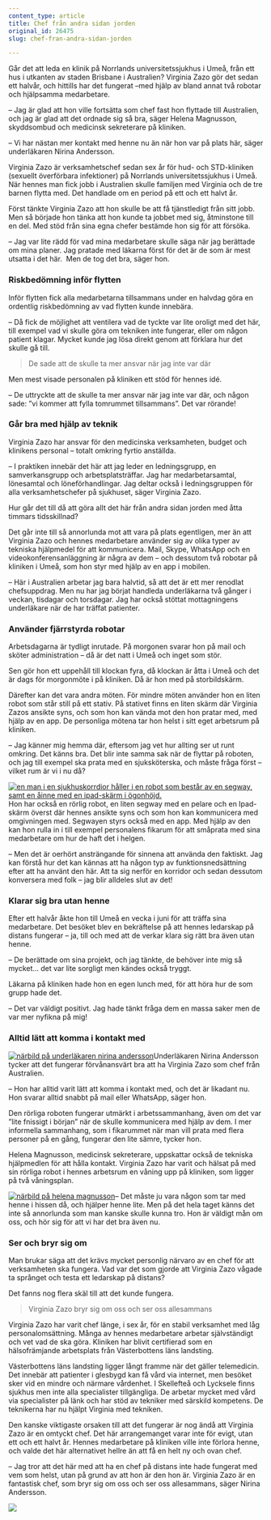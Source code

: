 ```yaml
---
content_type: article
title: Chef från andra sidan jorden
original_id: 26475
slug: chef-fran-andra-sidan-jorden

---
```


Går det att leda en klinik på Norrlands universitetssjukhus i Umeå, från ett hus i utkanten av staden Brisbane i Australien? Virginia Zazo gör det sedan ett halvår, och hittills har det fungerat –med hjälp av bland annat två robotar och hjälpsamma medarbetare.

– Jag är glad att hon ville fortsätta som chef fast hon flyttade till Australien, och jag är glad att det ordnade sig så bra, säger Helena Magnusson, skyddsombud och medicinsk sekreterare på kliniken.

– Vi har nästan mer kontakt med henne nu än när hon var på plats här, säger underläkaren Nirina Andersson.

Virginia Zazo är verksamhetschef sedan sex år för hud- och STD-kliniken (sexuellt överförbara infektioner) på Norrlands universitetssjukhus i Umeå. När hennes man fick jobb i Australien skulle familjen med Virginia och de tre barnen flytta med. Det handlade om en period på ett och ett halvt år.

Först tänkte Virginia Zazo att hon skulle be att få tjänstledigt från sitt jobb. Men så började hon tänka att hon kunde ta jobbet med sig, åtminstone till en del. Med stöd från sina egna chefer bestämde hon sig för att försöka.

– Jag var lite rädd för vad mina medarbetare skulle säga när jag berättade om mina planer. Jag pratade med läkarna först för det är de som är mest utsatta i det här.  Men de tog det bra, säger hon.

### Riskbedömning inför flytten

Inför flytten fick alla medarbetarna tillsammans under en halvdag göra en ordentlig riskbedömning av vad flytten kunde innebära.

– Då fick de möjlighet att ventilera vad de tyckte var lite oroligt med det här, till exempel vad vi skulle göra om tekniken inte fungerar, eller om någon patient klagar. Mycket kunde jag lösa direkt genom att förklara hur det skulle gå till.

> De sade att de skulle ta mer ansvar när jag inte var där

Men mest visade personalen på kliniken ett stöd för hennes idé.

– De uttryckte att de skulle ta mer ansvar när jag inte var där, och någon sade: ”vi kommer att fylla tomrummet tillsammans”. Det var rörande!

### Går bra med hjälp av teknik

Virginia Zazo har ansvar för den medicinska verksamheten, budget och klinikens personal – totalt omkring fyrtio anställda.

– I praktiken innebär det här att jag leder en ledningsgrupp, en samverkansgrupp och arbetsplatsträffar. Jag har medarbetarsamtal, lönesamtal och löneförhandlingar. Jag deltar också i ledningsgruppen för alla verksamhetschefer på sjukhuset, säger Virginia Zazo.

Hur går det till då att göra allt det här från andra sidan jorden med åtta timmars tidsskillnad?

Det går inte till så annorlunda mot att vara på plats egentligen, mer än att Virginia Zazo och hennes medarbetare använder sig av olika typer av tekniska hjälpmedel för att kommunicera. Mail, Skype, WhatsApp och en videokonferensanläggning är några av dem – och dessutom två robotar på kliniken i Umeå, som hon styr med hjälp av en app i mobilen.

– Här i Australien arbetar jag bara halvtid, så att det är ett mer renodlat chefsuppdrag. Men nu har jag börjat handleda underläkarna två gånger i veckan, tisdagar och torsdagar. Jag har också stöttat mottagningens underläkare när de har träffat patienter.

### Använder fjärrstyrda robotar

Arbetsdagarna är tydligt inrutade. På morgonen svarar hon på mail och sköter administration – då är det natt i Umeå och inget som stör.

Sen gör hon ett uppehåll till klockan fyra, då klockan är åtta i Umeå och det är dags för morgonmöte i på kliniken. Då är hon med på storbildskärm.

Därefter kan det vara andra möten. För mindre möten använder hon en liten robot som står still på ett stativ. På stativet finns en liten skärm där Virginia Zazos ansikte syns, och som hon kan vända mot den hon pratar med, med hjälp av en app. De personliga mötena tar hon helst i sitt eget arbetsrum på kliniken.

– Jag känner mig hemma där, eftersom jag vet hur allting ser ut runt omkring. Det känns bra. Det blir inte samma sak när de flyttar på roboten, och jag till exempel ska prata med en sjuksköterska, och måste fråga först – vilket rum är vi i nu då?

[![en man i en sjukhuskorrdior håller i en robot som består av en segway, samt en åinne med en ipad-skärm i ögonhöjd. ](https://www.suntarbetsliv.se/wp-content/uploads/2017/08/300x400-Virginia-zazo-och-robot-PDF-225x300.jpg)](https://www.suntarbetsliv.se/wp-content/uploads/2017/08/300x400-Virginia-zazo-och-robot-PDF.jpg)Hon har också en rörlig robot, en liten segway med en pelare och en Ipad-skärm överst där hennes ansikte syns och som hon kan kommunicera med omgivningen med. Segwayen styrs också med en app. Med hjälp av den kan hon rulla in i till exempel personalens fikarum för att småprata med sina medarbetare om hur de haft det i helgen.

– Men det är oerhört ansträngande för sinnena att använda den faktiskt. Jag kan förstå hur det kan kännas att ha någon typ av funktionsnedsättning efter att ha använt den här. Att ta sig nerför en korridor och sedan dessutom konversera med folk – jag blir alldeles slut av det!

### Klarar sig bra utan henne

Efter ett halvår åkte hon till Umeå en vecka i juni för att träffa sina medarbetare. Det besöket blev en bekräftelse på att hennes ledarskap på distans fungerar – ja, till och med att de verkar klara sig rätt bra även utan henne.

– De berättade om sina projekt, och jag tänkte, de behöver inte mig så mycket… det var lite sorgligt men kändes också tryggt.

Läkarna på kliniken hade hon en egen lunch med, för att höra hur de som grupp hade det.

– Det var väldigt positivt. Jag hade tänkt fråga dem en massa saker men de var mer nyfikna på mig!

### Alltid lätt att komma i kontakt med

[![närbild på underläkaren nirina andersson](https://www.suntarbetsliv.se/wp-content/uploads/2017/08/200x220-nirina-andersson.jpg)](https://www.suntarbetsliv.se/wp-content/uploads/2017/08/200x220-nirina-andersson.jpg)Underläkaren Nirina Andersson tycker att det fungerar förvånansvärt bra att ha Virginia Zazo som chef från Australien.

– Hon har alltid varit lätt att komma i kontakt med, och det är likadant nu. Hon svarar alltid snabbt på mail eller WhatsApp, säger hon.

Den rörliga roboten fungerar utmärkt i arbetssammanhang, även om det var ”lite fnissigt i början” när de skulle kommunicera med hjälp av dem. I mer informella sammanhang, som i fikarummet när man vill prata med flera personer på en gång, fungerar den lite sämre, tycker hon.

Helena Magnusson, medicinsk sekreterare, uppskattar också de tekniska hjälpmedlen för att hålla kontakt. Virginia Zazo har varit och hälsat på med sin rörliga robot i hennes arbetsrum en våning upp på kliniken, som ligger på två våningsplan.

[![närbild på helena magnusson](https://www.suntarbetsliv.se/wp-content/uploads/2017/08/200x220-helena-magnusson.jpg)](https://www.suntarbetsliv.se/wp-content/uploads/2017/08/200x220-helena-magnusson.jpg)– Det måste ju vara någon som tar med henne i hissen då, och hjälper henne lite. Men på det hela taget känns det inte så annorlunda som man kanske skulle kunna tro. Hon är väldigt mån om oss, och hör sig för att vi har det bra även nu.

### Ser och bryr sig om

Man brukar säga att det krävs mycket personlig närvaro av en chef för att verksamheten ska fungera. Vad var det som gjorde att Virginia Zazo vågade ta språnget och testa ett ledarskap på distans?

Det fanns nog flera skäl till att det kunde fungera.

> Virginia Zazo bryr sig om oss och ser oss allesammans

Virginia Zazo har varit chef länge, i sex år, för en stabil verksamhet med låg personalomsättning. Många av hennes medarbetare arbetar självständigt och vet vad de ska göra. Kliniken har blivit certifierad som en hälsofrämjande arbetsplats från Västerbottens läns landsting.

Västerbottens läns landsting ligger långt framme när det gäller telemedicin. Det innebär att patienter i glesbygd kan få vård via internet, men besöket sker vid en mindre och närmare vårdenhet. I Skellefteå och Lycksele finns sjukhus men inte alla specialister tillgängliga. De arbetar mycket med vård via specialister på länk och har stöd av tekniker med särskild kompetens. De teknikerna har nu hjälpt Virginia med tekniken.

Den kanske viktigaste orsaken till att det fungerar är nog ändå att Virginia Zazo är en omtyckt chef. Det här arrangemanget varar inte för evigt, utan ett och ett halvt år. Hennes medarbetare på kliniken ville inte förlora henne, och valde det här alternativet hellre än att få en helt ny och ovan chef.

– Jag tror att det här med att ha en chef på distans inte hade fungerat med vem som helst, utan på grund av att hon är den hon är. Virginia Zazo är en fantastisk chef, som bryr sig om oss och ser oss allesammans, säger Nirina Andersson.

[![](https://www.suntarbetsliv.se/wp-content/uploads/2017/08/750x400-Virginia-Zazo-2-norrlandsuniversitetssjukhus.jpg)](https://www.suntarbetsliv.se/wp-content/uploads/2017/08/750x400-Virginia-Zazo-2-norrlandsuniversitetssjukhus.jpg)

